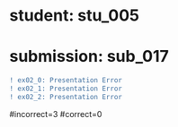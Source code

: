 # student: stu_005
# submission: sub_017

```diff
! ex02_0: Presentation Error
! ex02_1: Presentation Error
! ex02_2: Presentation Error
```
#incorrect=3
#correct=0
